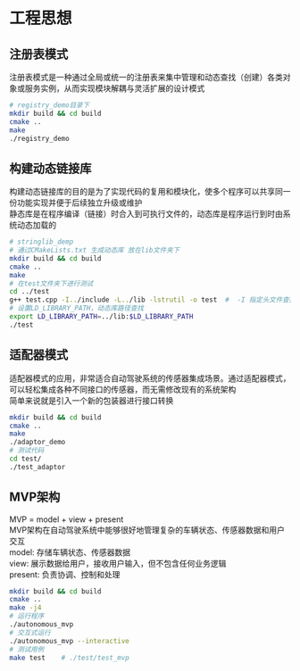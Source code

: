 # 工程思想
## 注册表模式
注册表模式是一种通过全局或统一的注册表来集中管理和动态查找（创建）各类对象或服务实例，从而实现模块解耦与灵活扩展的设计模式
```bash
# registry_demo目录下
mkdir build && cd build
cmake ..
make
./registry_demo
```
## 构建动态链接库
构建动态链接库的目的是为了实现代码的复用和模块化，使多个程序可以共享同一份功能实现并便于后续独立升级或维护  
静态库是在程序编译（链接）时合入到可执行文件的，动态库是程序运行到时由系统动态加载的
```bash
# stringlib_demp
# 通过CMakeLists.txt 生成动态库 放在lib文件夹下
mkdir build && cd build
cmake ..
make
# 在test文件夹下进行测试
cd ../test
g++ test.cpp -I../include -L../lib -lstrutil -o test  #  -I 指定头文件查找目录 -L 指定库文件查找目录 -lxxx 会自动链接名为libxxx.so或libxxx.a的库
# 设置LD_LIBRARY_PATH，动态库路径查找
export LD_LIBRARY_PATH=../lib:$LD_LIBRARY_PATH
./test
```
## 适配器模式
适配器模式的应用，非常适合自动驾驶系统的传感器集成场景。通过适配器模式，可以轻松集成各种不同接口的传感器，而无需修改现有的系统架构  
简单来说就是引入一个新的包装器进行接口转换  
```bash
mkdir build && cd build
cmake ..
make
./adaptor_demo
# 测试代码
cd test/
./test_adaptor
```
## MVP架构
MVP = model + view + present  
MVP架构在自动驾驶系统中能够很好地管理复杂的车辆状态、传感器数据和用户交互  
model: 存储车辆状态、传感器数据  
view: 展示数据给用户，接收用户输入，但不包含任何业务逻辑  
present: 负责协调、控制和处理  
```bash
mkdir build && cd build
cmake ..
make -j4
# 运行程序
./autonomous_mvp
# 交互式运行
./autonomous_mvp --interactive
# 测试用例
make test    # ./test/test_mvp
```